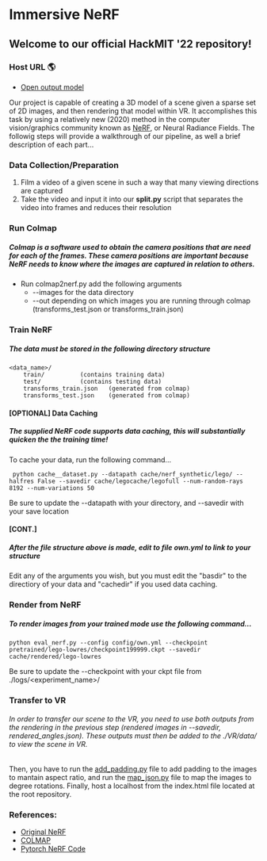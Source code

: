 # Immersive NeRF
## Welcome to our official HackMIT '22 repository!

### Host URL 🌎

- [Open output model](https://immersive-nerf-api.herokuapp.com/)

Our project is capable of creating a 3D model of a scene given a sparse set of 2D images, and then rendering that model within VR. It accomplishes this task by using a relatively new (2020) method in the computer vision/graphics community known as [NeRF](https://www.matthewtancik.com/nerf), or Neural Radiance Fields. The followig steps will provide a walkthrough of our pipeline, as well a brief description of each part...

### Data Collection/Preparation
1. Film a video of a given scene in such a way that many viewing directions are captured
1. Take the video and input it into our **split.py** script that separates the video into frames and reduces their resolution

### Run Colmap
##### Colmap is a software used to obtain the camera positions that are need for each of the frames. These camera positions are important because NeRF needs to know where the images are captured in relation to others. 
* Run colmap2nerf.py add the following arguments
	* --images for the data directory
	* --out depending on which images you are running through colmap (transforms_test.json or transforms_train.json)

### Train NeRF
##### The data must be stored in the following directory structure  

	<data_name>/
		train/			(contains training data)
		test/			(contains testing data)
		transforms_train.json	(generated from colmap)
		transforms_test.json	(generated from colmap)
#### [OPTIONAL] Data Caching
##### The supplied NeRF code supports data caching, this will substantially quicken the the training time!
To cache your data, run the following command...

```
 python cache__dataset.py --datapath cache/nerf_synthetic/lego/ --halfres False --savedir cache/legocache/legofull --num-random-rays 8192 --num-variations 50
```
Be sure to update the --datapath with your directory, and --savedir with your save location

#### [CONT.]
##### After the file structure above is made, edit to file own.yml to link to your structure
Edit any of the arguments you wish, but you must edit the "basdir" to the directiory of your data and "cachedir" if you used data caching.

### Render from NeRF
##### To render images from your trained mode use the following command...
```
python eval_nerf.py --config config/own.yml --checkpoint pretrained/lego-lowres/checkpoint199999.ckpt --savedir cache/rendered/lego-lowres
```

Be sure to update the --checkpoint with your ckpt file from ./logs/<experiment_name>/<ckpt>


### Transfer to VR
###### In order to transfer our scene to the VR, you need to use both outputs from the rendering in the previous step (rendered images in --savedir, rendered_angles.json). These outputs must then be added to the ./VR/data/ to view the scene in VR.

Then, you have to run the [add_padding.py](https://github.com/anayflima/immersive-NeRF-api/blob/main/add_padding.py) file to add padding to the images to mantain aspect ratio, and run the  [map_json.py](https://github.com/anayflima/immersive-NeRF-api/blob/main/map_json.py) file to  map the images to degree rotations. Finally, host a localhost from the index.html file located at the root repository.

### References:
* [Original NeRF](https://www.matthewtancik.com/nerf)
* [COLMAP](https://colmap.github.io)
* [Pytorch NeRF Code](https://github.com/krrish94/nerf-pytorch#readme)